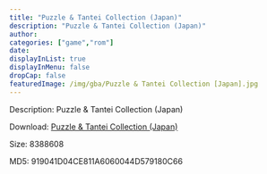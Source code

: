 ```yaml
---
title: "Puzzle & Tantei Collection (Japan)"
description: "Puzzle & Tantei Collection (Japan)"
author: 
categories: ["game","rom"]
date: 
displayInList: true
displayInMenu: false
dropCap: false
featuredImage: /img/gba/Puzzle & Tantei Collection [Japan].jpg
---
```


Description: Puzzle & Tantei Collection (Japan)

Download: <a style="text-decoration:underline;" href="https://mega.nz/#!zLRWGQ4J!NV5bGyzjlIfmopQJNy54AktFycO9uGch18GfW03pu3w" target = "_blank" rel = "nofollow" > Puzzle & Tantei Collection (Japan)</a>

Size: 8388608

MD5: 919041D04CE811A6060044D579180C66

